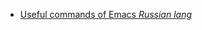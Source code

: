 - [Useful commands of Emacs _Russian lang_](https://github.com/nicodimuscanis/the-recepies/blob/master/using-vim/how-to-use-vim-as-mergetool.md)